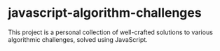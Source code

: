 # javascript-algorithm-challenges
This project is a personal collection of well-crafted solutions to various algorithmic challenges, solved using JavaScript.

